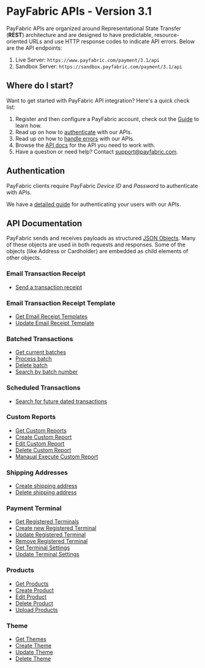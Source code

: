 PayFabric APIs - Version 3.1
==============
PayFabric APIs are organized around Representational State Transfer (**REST**) architecture and are designed to have predictable, resource-oriented URLs and use HTTP response codes to indicate API errors. Below are the API endpoints:

1. Live Server:    ``https://www.payfabric.com/payment/3.1/api``
1. Sandbox Server: ``https://sandbox.payfabric.com/payment/3.1/api``

Where do I start?
-----------------

Want to get started with PayFabric API integration? Here's a quick check list:

1. Register and then configure a PayFabric account, check out the [Guide](https://github.com/PayFabric/Portal/blob/master/PayFabric/Sections/Configure%20Portal.md) to learn how.
2. Read up on how to [authenticate](#authentication) with our APIs. 
3. Read up on how to [handle errors](#handling-exceptions) with our APIs.
4. Browse the [API docs](#api-documentation) for the API you need to work with.
5. Have a question or need help? Contact <support@payfabric.com>.


Authentication
--------------
PayFabric clients require PayFabric *Device ID* and *Password*  to authenticate with APIs.

We have a [detailed guide](Sections/Authentication.md) for authenticating your users with our APIs.

API Documentation
-----------------
PayFabric sends and receives payloads as structured [JSON Objects](Sections/3.1JSONObjects.md). 
Many of these objects are used in both requests and responses. Some of the objects (like Address or Cardholder) are embedded
as child elements of other objects.

### Email Transaction Receipt
* [Send a transaction receipt](/PayFabric/Sections/EmailReceipt.md#send-a-transaction-receipt)

### Email Transaction Receipt Template
* [Get Email Receipt Templates](/PayFabric/Sections/EmailReceipt.md#get-email-receipt-templates)
* [Update Email Receipt Template](/PayFabric/Sections/EmailReceipt.md#update-email-receipt-template)

### Batched Transactions
* [Get current batches]()
* [Process batch]()
* [Delete batch]()
* [Search by batch number]()

### Scheduled Transactions
* [Search for future dated transactions]()

### Custom Reports
* [Get Custom Reports]()
* [Create Custom Report]()
* [Edit Custom Report]()
* [Delete Custom Report]()
* [Manaual Execute Custom Report]()

### Shipping Addresses
* [Create shipping address](PayFabric/Sections/ShippingAddress.md#create-a-shipping-address)
* [Delete shipping address](PayFabric/Sections/ShippingAddress.md#delete-shipping-address)

### Payment Terminal
* [Get Registered Terminals]()
* [Create new Registered Terminal]()
* [Update Registered Terminal]()
* [Remove Registered Terminal]()
* [Get Terminal Settings]()
* [Update Terminal Settings]()

### Products
* [Get Products]()
* [Create Product]()
* [Edit Product]()
* [Delete Product]()
* [Upload Products]()

### Theme
* [Get Themes](/PayFabric/Sections/Theme.md#get-themes)
* [Create Theme](/PayFabric/Sections/Theme.md#create-theme)
* [Update Theme](/PayFabric/Sections/Theme.md#update-theme)
* [Delete Theme](/PayFabric/Sections/Theme.md#delete-theme) 


